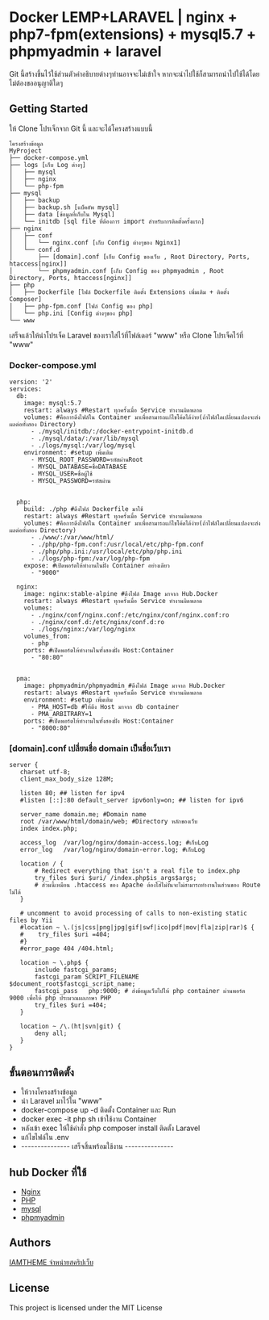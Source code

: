 # Docker LEMP+LARAVEL | nginx + php7-fpm(extensions) + mysql5.7 + phpmyadmin + laravel

Git นี้สร้างขึ้นไว้ใช้ส่วนตัวคำอธิบายต่างๆท่านอาจจะไม่เข้าใจ หากจะนำไปใช้ก็สามารถนำไปใช้ได้โดยไม่ต้องขออนุญาติใดๆ

## Getting Started

ให้ Clone โปรเจ็กจาก Git นี้ และจะได้โครงสร้างแบบนี้
```
โครงสร้างข้อมูล
MyProject
├── docker-compose.yml
├── logs [เก็บ Log ต่างๆ]
│   ├── mysql
│   ├── nginx
│   └── php-fpm
├── mysql
│   ├── backup
│   ├── backup.sh [แบ็คอัพ mysql]
│   ├── data [ข้อมูลที่เก็บใน Mysql]
│   └── initdb [sql file ที่ต้องการ import สำหรับการติดตั้งครั้งแรก]
├── nginx
│   ├── conf
│   │   └── nginx.conf [เก็บ Config ต่างๆของ Nginx1]
│   └── conf.d
│       ├── [domain].conf [เก็บ Config ของเว็บ , Root Directory, Ports, htaccess[nginx]]
│       └── phpmyadmin.conf [เก็บ Config ของ phpmyadmin , Root Directory, Ports, htaccess[nginx]]
├── php
│   ├── Dockerfile [ไฟล์ Dockerfile ติดตั้ง Extensions เพิ่มเติม + ติดตั้ง Composer]
│   ├── php-fpm.conf [ไฟล์ Config ของ php]
│   └── php.ini [Config ต่างๆของ php]
└── www
```
เสร็จแล้วให้นำโปรเจ็ค Laravel ของเราใส่ไว้ที่โฟล์เดอร์ "www" หรือ Clone โปรเจ็คไว้ที่ "www"

### Docker-compose.yml

```
version: '2'
services:
  db:
    image: mysql:5.7
    restart: always #Restart ทุกครั้งเมื่อ Service ทำงานผิดพลาด
    volumes: #คือการดึงไฟล์ใน Container มาเพื่อสามารถแก้ไขโค้ดได้ง่าย(ถ้าไฟล์ใดเปลี่ยนแปลงจะส่งผลต่อทั้งสอง Directory)
      - ./mysql/initdb/:/docker-entrypoint-initdb.d
      - ./mysql/data/:/var/lib/mysql
      - ./logs/mysql:/var/log/mysql
    environment: #setup เพิ่มเติม
      - MYSQL_ROOT_PASSWORD=รหัสผ่านRoot
      - MYSQL_DATABASE=ชื่อDATABASE
      - MYSQL_USER=ชื่อผู้ใช้
      - MYSQL_PASSWORD=รหัสผ่าน
    
  
  php:
    build: ./php #ดึงไฟล์ Dockerfile มาใช้
    restart: always #Restart ทุกครั้งเมื่อ Service ทำงานผิดพลาด
    volumes: #คือการดึงไฟล์ใน Container มาเพื่อสามารถแก้ไขโค้ดได้ง่าย(ถ้าไฟล์ใดเปลี่ยนแปลงจะส่งผลต่อทั้งสอง Directory)
      - ./www/:/var/www/html/
      - ./php/php-fpm.conf:/usr/local/etc/php-fpm.conf
      - ./php/php.ini:/usr/local/etc/php/php.ini
      - ./logs/php-fpm:/var/log/php-fpm
    expose: #เปิดพอร์ตให้ทำงานในฝั่ง Container อย่างเดียว
      - "9000"
  
  nginx:
    image: nginx:stable-alpine #ดึงไฟล์ Image มาจาก Hub.Docker
    restart: always #Restart ทุกครั้งเมื่อ Service ทำงานผิดพลาด
    volumes:
      - ./nginx/conf/nginx.conf:/etc/nginx/conf/nginx.conf:ro
      - ./nginx/conf.d:/etc/nginx/conf.d:ro
      - ./logs/nginx:/var/log/nginx
    volumes_from:
      - php
    ports: #เปิดพอร์ตให้ทำงานในทั้งสองฝั่ง Host:Container
      - "80:80"
  

  pma:
    image: phpmyadmin/phpmyadmin #ดึงไฟล์ Image มาจาก Hub.Docker
    restart: always #Restart ทุกครั้งเมื่อ Service ทำงานผิดพลาด
    environment: #setup เพิ่มเติม
      - PMA_HOST=db #ให้ดึง Host มาจาก db container
      - PMA_ARBITRARY=1
    ports: #เปิดพอร์ตให้ทำงานในทั้งสองฝั่ง Host:Container
      - "8000:80"
```

### [domain].conf เปลี่ยนชื่อ domain เป็นชื่อเว็บเรา

```
server {
   charset utf-8;
   client_max_body_size 128M;

   listen 80; ## listen for ipv4
   #listen [::]:80 default_server ipv6only=on; ## listen for ipv6

   server_name domain.me; #Domain name
   root /var/www/html/domain/web; #Directory หลักของเว็บ
   index index.php;

   access_log  /var/log/nginx/domain-access.log; #เก็บLog
   error_log   /var/log/nginx/domain-error.log; #เก็บLog

   location / {
       # Redirect everything that isn't a real file to index.php
       try_files $uri $uri/ /index.php$is_args$args;
       # ส่วนนี้เหมือน .htaccess ของ Apache ต้องใส่ไม่งั้นจะไม่สามารถทำงานในส่วนของ Route ไม่ได้
   }

   # uncomment to avoid processing of calls to non-existing static files by Yii
   #location ~ \.(js|css|png|jpg|gif|swf|ico|pdf|mov|fla|zip|rar)$ {
   #    try_files $uri =404;
   #}
   #error_page 404 /404.html;

   location ~ \.php$ {
       include fastcgi_params;
       fastcgi_param SCRIPT_FILENAME $document_root$fastcgi_script_name;
       fastcgi_pass   php:9000; # ส่งข้อมูลเว็บไปให้ php container ผ่านพอร์ต 9000 เพื่อให้ php ประมวณผลภาษา PHP
       try_files $uri =404;
   }

   location ~ /\.(ht|svn|git) {
       deny all;
   }
}
```

## ขั้นตอนการติดตั้ง

* ให้วางโครงสร้างข้อมูล
* นำ Laravel มาไว้ใน "www"
* docker-compose up -d ติดตั้ง Container และ Run
* docker exec -it php sh เข้าใช้งาน Container
* หลังเข้า exec ให้ใช้คำสั่ง php composer install ติดตั้ง Laravel
* แก้ไขไฟล์ใน .env
* --------------- เสร็จสิ้นพร้อมใช้งาน ---------------

## hub Docker ที่ใช้
* [Nginx](https://hub.docker.com/_/nginx/)
* [PHP](https://hub.docker.com/_/php/)
* [mysql](https://hub.docker.com/_/mysql/)
* [phpmyadmin](https://hub.docker.com/r/phpmyadmin/phpmyadmin/)

## Authors

[IAMTHEME จำหน่ายสคริปเว็บ](https://www.iamtheme.com/)
## License

This project is licensed under the MIT License


